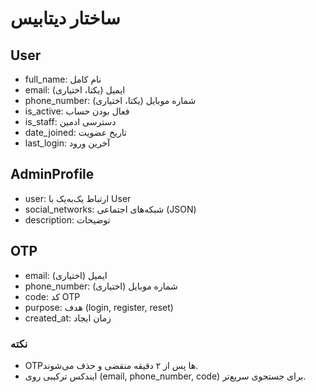 # ساختار دیتابیس

## User
- full_name: نام کامل
- email: ایمیل (یکتا، اختیاری)
- phone_number: شماره موبایل (یکتا، اختیاری)
- is_active: فعال بودن حساب
- is_staff: دسترسی ادمین
- date_joined: تاریخ عضویت
- last_login: آخرین ورود

## AdminProfile
- user: ارتباط یک‌به‌یک با User
- social_networks: شبکه‌های اجتماعی (JSON)
- description: توضیحات

## OTP
- email: ایمیل (اختیاری)
- phone_number: شماره موبایل (اختیاری)
- code: کد OTP
- purpose: هدف (login, register, reset)
- created_at: زمان ایجاد

### نکته
- OTPها پس از ۲ دقیقه منقضی و حذف می‌شوند.
- ایندکس ترکیبی روی (email, phone_number, code) برای جستجوی سریع‌تر.
